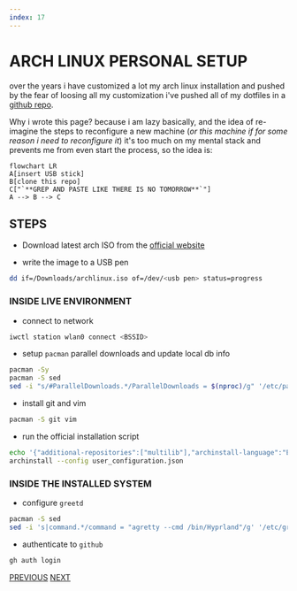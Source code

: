 ```yaml
---
index: 17
---
```

# ARCH LINUX PERSONAL SETUP

over the years i have customized a lot my arch linux installation and pushed by the fear of loosing all my customization i've pushed all of my dotfiles in a [github repo](https://github.com/carnivuth/scripts).

Why i wrote this page? because i am lazy basically, and the idea of re-imagine the steps to reconfigure a new machine (*or this machine if for some reason i need to reconfigure it*) it's too much on my mental stack and prevents me from even start the process, so the idea is:

```mermaid
flowchart LR
A[insert USB stick]
B[clone this repo]
C["`**GREP AND PASTE LIKE THERE IS NO TOMORROW**`"]
A --> B --> C
```

## STEPS

- Download latest arch  ISO from the [official website](https://archlinux.org/download/)

- write the image to a USB pen

```bash
dd if=/Downloads/archlinux.iso of=/dev/<usb pen> status=progress
```

### INSIDE LIVE ENVIRONMENT

- connect to network

```bash
iwctl station wlan0 connect <BSSID>
```

- setup `pacman` parallel downloads and update local db info

```bash
pacman -Sy
pacman -S sed
sed -i "s/#ParallelDownloads.*/ParallelDownloads = $(nproc)/g" '/etc/pacman.conf'
```

- install git and vim

```bash
pacman -S git vim
```

- run the official installation script

```bash
echo '{"additional-repositories":["multilib"],"archinstall-language":"English","audio_config":{"audio":"pipewire"},"bootloader":"Systemd-boot","config_version":"2.8.1","debug":false,"disk_config":{"config_type":"default_layout","device_modifications":[{"device":"/dev/nvme0n1","partitions":[{"btrfs":[],"dev_path":null,"flags":["Boot","ESP"],"fs_type":"fat32","mount_options":[],"mountpoint":"/boot","obj_id":"b465e03b-ca35-4c0e-a8db-a2d210749b92","size":{"sector_size":{"unit":"B","value":512},"unit":"GiB","value":1},"start":{"sector_size":{"unit":"B","value":512},"unit":"MiB","value":1},"status":"create","type":"primary"},{"btrfs":[{"mountpoint":"/","name":"@"},{"mountpoint":"/home","name":"@home"},{"mountpoint":"/var/log","name":"@log"},{"mountpoint":"/var/cache/pacman/pkg","name":"@pkg"},{"mountpoint":"/.snapshots","name":"@.snapshots"}],"dev_path":null,"flags":[],"fs_type":"btrfs","mount_options":["compress=zstd"],"mountpoint":null,"obj_id":"638e2947-6af9-4799-b713-0a092f6a5a38","size":{"sector_size":{"unit":"B","value":512},"unit":"B","value":254984675328},"start":{"sector_size":{"unit":"B","value":512},"unit":"B","value":1074790400},"status":"create","type":"primary"}],"wipe":true}]},"disk_encryption":null,"hostname":"","kernels":["linux"],"locale_config":{"kb_layout":"us","sys_enc":"UTF-8","sys_lang":"en_US"},"mirror_config":{"custom_mirrors":[],"mirror_regions":{"Italy":["https://it.mirrors.cicku.me/archlinux/$repo/os/$arch","https://archlinux.mirror.server24.net/$repo/os/$arch","http://it.mirrors.cicku.me/archlinux/$repo/os/$arch","http://archlinux.mirror.server24.net/$repo/os/$arch","http://archlinux.mirror.garr.it/archlinux/$repo/os/$arch"]}},"network_config":{"type":"nm"},"no_pkg_lookups":false,"ntp":true,"offline":false,"packages":["vim","git"],"paralleldownloads":0,"profile_config":{"gfx_driver":null,"greeter":null,"profile":{"custom_settings":{},"details":[],"main":"Minimal"}},"script":"guided","silent":false,"skip_ntp":false,"skip_version_check":false,"swap":true,"timezone":"Europe/Rome","uki":false,"version":"2.8.1"}' > user_configuration.json
archinstall --config user_configuration.json
```

### INSIDE THE INSTALLED SYSTEM

- configure `greetd`

```bash
pacman -S sed
sed -i 's|command.*/command = "agretty --cmd /bin/Hyprland"/g' '/etc/greetd/config.toml'
```

- authenticate to `github`

```bash
gh auth login
```

[PREVIOUS](pages/utils/MATHJAX_CHEETSHEET.md) [NEXT](pages/setups/ANDROID_SETUP.md)

